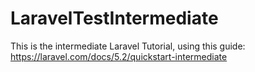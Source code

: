 LaravelTestIntermediate
==============================

This is the intermediate Laravel Tutorial, using this guide: https://laravel.com/docs/5.2/quickstart-intermediate

